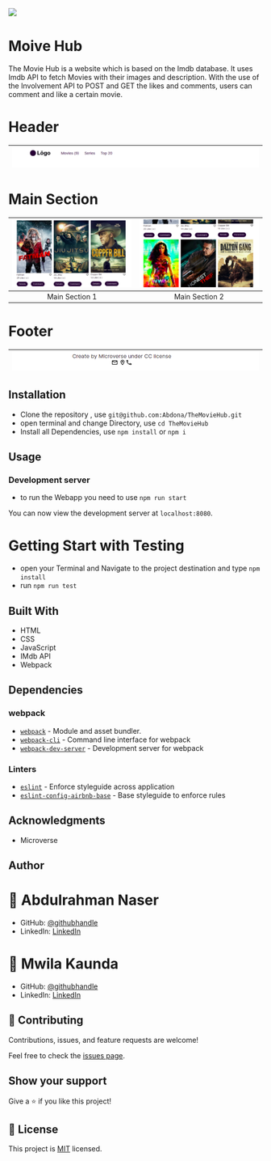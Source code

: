 ![](https://img.shields.io/badge/Microverse-blueviolet)

# Moive Hub

> 
The Movie Hub is a website which is based on the Imdb database. It uses Imdb API to fetch Movies with their images and description. With the use of the Involvement API to POST and GET the likes and comments, users can comment and like a certain movie.
> 
# Header

| ![screenshot](./src/Images/Header.png)|
| :------------: |

# Main Section

| ![screenshot](./src/Images/mainsection1.png) | ![screenshot](./src/Images/mainsection2.png) |
| :------------: |:------------: |
|  Main Section 1 | Main Section 2

# Footer

| ![screenshot](./src/Images/Footer.png) |
| :------------: |


## Installation

- Clone the repository , use  `git@github.com:Abdona/TheMovieHub.git` 
- open terminal and change Directory, use `cd TheMovieHub`
- Install all Dependencies, use `npm install` or `npm i`

## Usage

### Development server
- to run the Webapp you need to use `npm run start`

You can now view the development server at `localhost:8080`.

# Getting Start with Testing

- open your Terminal and Navigate to the project destination and type `npm install`
- run `npm run test`

## Built With

- HTML
- CSS
- JavaScript
- IMdb API
- Webpack

## Dependencies

### webpack

- [`webpack`](https://github.com/webpack/webpack) - Module and asset bundler.
- [`webpack-cli`](https://github.com/webpack/webpack-cli) - Command line interface for webpack
- [`webpack-dev-server`](https://github.com/webpack/webpack-dev-server) - Development server for webpack
  
### Linters

- [`eslint`](https://github.com/eslint/eslint) - Enforce styleguide across application
- [`eslint-config-airbnb-base`](https://github.com/airbnb/javascript/tree/master/packages/eslint-config-airbnb-base) - Base styleguide to enforce rules

## Acknowledgments

- Microverse

## Author

# 👤 Abdulrahman Naser
- GitHub: [@githubhandle](https://github.com/Abdona)
- LinkedIn: [LinkedIn](https://www.linkedin.com/in/abdulrahman-nasser-2b7173131/)
  
# 👤 Mwila Kaunda
- GitHub: [@githubhandle](https://github.com/softwareengineermwi)
- LinkedIn: [LinkedIn]()

## 🤝 Contributing

Contributions, issues, and feature requests are welcome!

Feel free to check the [issues page](https://github.com/Abdona/TheMovieHub/issues).

## Show your support

Give a ⭐️ if you like this project!

## 📝 License

This project is [MIT]() licensed.
